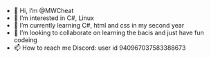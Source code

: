 - 👋 Hi, I’m @MWCheat
- 👀 I’m interested in C#, Linux
- 🌱 I’m currently learning C#, html and css in my second year
- 💞️ I’m looking to collaborate on learning the bacis and just have fun codeing
- 📫 How to reach me Discord: user id 940967037583388673

<!---
MWCheat/MWCheat is a ✨ special ✨ repository because its `README.md` (this file) appears on your GitHub profile.
You can click the Preview link to take a look at your changes.
--->
